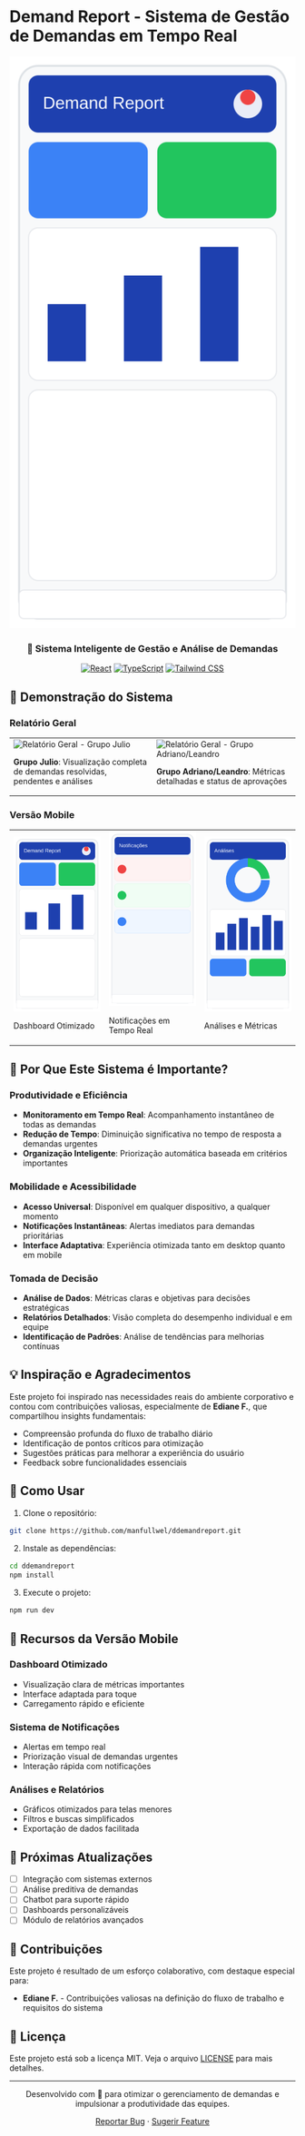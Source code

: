 # Demand Report - Sistema de Gestão de Demandas em Tempo Real

<div align="center">

![Logo do Projeto](./public/screenshots/mobile-dashboard.svg)

### 🚀 Sistema Inteligente de Gestão e Análise de Demandas

[![React](https://img.shields.io/badge/React-20232A?style=for-the-badge&logo=react&logoColor=61DAFB)](https://reactjs.org/)
[![TypeScript](https://img.shields.io/badge/TypeScript-007ACC?style=for-the-badge&logo=typescript&logoColor=white)](https://www.typescriptlang.org/)
[![Tailwind CSS](https://img.shields.io/badge/Tailwind_CSS-38B2AC?style=for-the-badge&logo=tailwind-css&logoColor=white)](https://tailwindcss.com/)

</div>

## 📱 Demonstração do Sistema

### Relatório Geral
<div align="center">
  <table>
    <tr>
      <td width="50%">
        <img src="./public/screenshots/grupo_julio.png" alt="Relatório Geral - Grupo Julio" />
        <p><strong>Grupo Julio</strong>: Visualização completa de demandas resolvidas, pendentes e análises</p>
      </td>
      <td width="50%">
        <img src="./public/screenshots/grupo_leandro.png" alt="Relatório Geral - Grupo Adriano/Leandro" />
        <p><strong>Grupo Adriano/Leandro</strong>: Métricas detalhadas e status de aprovações</p>
      </td>
    </tr>
  </table>
</div>

### Versão Mobile
<div align="center">
  <table>
    <tr>
      <td width="33%">
        <img src="./public/screenshots/mobile-dashboard.svg" alt="Dashboard Mobile" />
        <p>Dashboard Otimizado</p>
      </td>
      <td width="33%">
        <img src="./public/screenshots/mobile-notifications.svg" alt="Notificações" />
        <p>Notificações em Tempo Real</p>
      </td>
      <td width="33%">
        <img src="./public/screenshots/mobile-analysis.svg" alt="Análises" />
        <p>Análises e Métricas</p>
      </td>
    </tr>
  </table>
</div>

## 🌟 Por Que Este Sistema é Importante?

### Produtividade e Eficiência
- **Monitoramento em Tempo Real**: Acompanhamento instantâneo de todas as demandas
- **Redução de Tempo**: Diminuição significativa no tempo de resposta a demandas urgentes
- **Organização Inteligente**: Priorização automática baseada em critérios importantes

### Mobilidade e Acessibilidade
- **Acesso Universal**: Disponível em qualquer dispositivo, a qualquer momento
- **Notificações Instantâneas**: Alertas imediatos para demandas prioritárias
- **Interface Adaptativa**: Experiência otimizada tanto em desktop quanto em mobile

### Tomada de Decisão
- **Análise de Dados**: Métricas claras e objetivas para decisões estratégicas
- **Relatórios Detalhados**: Visão completa do desempenho individual e em equipe
- **Identificação de Padrões**: Análise de tendências para melhorias contínuas

## 💡 Inspiração e Agradecimentos

Este projeto foi inspirado nas necessidades reais do ambiente corporativo e contou com contribuições valiosas, especialmente de **Ediane F.**, que compartilhou insights fundamentais:

- Compreensão profunda do fluxo de trabalho diário
- Identificação de pontos críticos para otimização
- Sugestões práticas para melhorar a experiência do usuário
- Feedback sobre funcionalidades essenciais

## 🚀 Como Usar

1. Clone o repositório:
```bash
git clone https://github.com/manfullwel/ddemandreport.git
```

2. Instale as dependências:
```bash
cd ddemandreport
npm install
```

3. Execute o projeto:
```bash
npm run dev
```

## 📱 Recursos da Versão Mobile

### Dashboard Otimizado
- Visualização clara de métricas importantes
- Interface adaptada para toque
- Carregamento rápido e eficiente

### Sistema de Notificações
- Alertas em tempo real
- Priorização visual de demandas urgentes
- Interação rápida com notificações

### Análises e Relatórios
- Gráficos otimizados para telas menores
- Filtros e buscas simplificados
- Exportação de dados facilitada

## 🔄 Próximas Atualizações

- [ ] Integração com sistemas externos
- [ ] Análise preditiva de demandas
- [ ] Chatbot para suporte rápido
- [ ] Dashboards personalizáveis
- [ ] Módulo de relatórios avançados

## 👥 Contribuições

Este projeto é resultado de um esforço colaborativo, com destaque especial para:

- **Ediane F.** - Contribuições valiosas na definição do fluxo de trabalho e requisitos do sistema

## 📄 Licença

Este projeto está sob a licença MIT. Veja o arquivo [LICENSE](LICENSE) para mais detalhes.

---

<div align="center">
  <p>Desenvolvido com 💙 para otimizar o gerenciamento de demandas e impulsionar a produtividade das equipes.</p>
  <p>
    <a href="https://github.com/manfullwel/ddemandreport/issues">Reportar Bug</a>
    ·
    <a href="https://github.com/manfullwel/ddemandreport/issues">Sugerir Feature</a>
  </p>
</div>